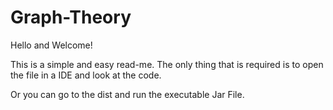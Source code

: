 # Graph-Theory
Hello and Welcome! 

This is a simple and easy read-me. The only thing that is required is to open the file in a IDE and look at the code. 

Or you can go to the dist and run the executable Jar File. 
